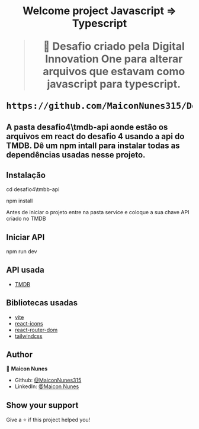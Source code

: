<h1 align="center">Welcome project Javascript => Typescript

> 🦀 Desafio criado pela Digital Innovation One para alterar arquivos que estavam como javascript para typescript.


```sh
https://github.com/MaiconNunes315/Desafio-typescript.git
```

## A pasta desafio4\tmdb-api aonde estão os arquivos em react do desafio 4 usando a api do TMDB. Dê um npm intall para instalar todas as dependências usadas nesse projeto.

## Instalação

cd desafio4\tmbb-api

npm install

Antes de iniciar o projeto entre na pasta service e coloque a sua chave API criado no TMDB

## Iniciar API

npm run dev

## API usada

- [TMDB](https://www.themoviedb.org/?language=pt-BR)


## Bibliotecas usadas

- [vite](https://vitejs.dev/)
- [react-icons](https://react-icons.github.io/react-icons/)
- [react-router-dom](https://reactrouter.com/docs/en/v6)
- [tailwindcss](https://tailwindcss.com/)
  
## Author

👤 **Maicon Nunes**

- Github: [@MaiconNunes315](https://github.com/MaiconNunes315)
- LinkedIn: [@Maicon Nunes](https://www.linkedin.com/in/maicon-nunes-978454110/)

## Show your support

Give a ⭐️ if this project helped you!
